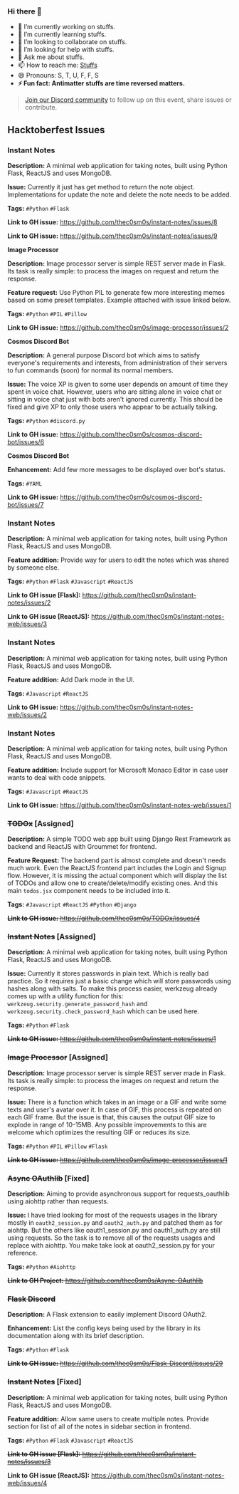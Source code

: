 ### Hi there 👋

- 🔭 I’m currently working on stuffs.
- 🌱 I’m currently learning stuffs.
- 👯 I’m looking to collaborate on stuffs.
- 🤔 I’m looking for help with stuffs.
- 💬 Ask me about stuffs.
- 📫 How to reach me: [Stuffs](https://discord.gg/7CrQEyP)
- 😄 Pronouns: S, T, U, F, F, S
- **⚡ Fun fact: Antimatter stuffs are time reversed matters.**


> [Join our Discord community](https://discord.gg/7CrQEyP) to follow up on this event, share issues or contribute.


## Hacktoberfest Issues

### __**Instant Notes**__

**Description:** A minimal web application for taking notes, built using Python Flask, ReactJS and uses MongoDB.

**Issue:** Currently it just has get method to return the note object. Implementations for update the note and delete the note needs to be added.

**Tags:** `#Python` `#Flask`

**Link to GH issue:** <https://github.com/thec0sm0s/instant-notes/issues/8>

**Link to GH issue:** <https://github.com/thec0sm0s/instant-notes/issues/9>

__**Image Processor**__

**Description:** Image processor server is simple REST server made in Flask. Its task is really simple: to process the images on request and return the response.

**Feature request:** Use Python PIL to generate few more interesting memes based on some preset templates. Example attached with issue linked below.

**Tags:** `#Python` `#PIL` `#Pillow`

**Link to GH issue:** <https://github.com/thec0sm0s/image-processor/issues/2>

__**Cosmos Discord Bot**__

**Description:** A general purpose Discord bot which aims to satisfy everyone's requirements and interests, from administration of their servers to fun commands (soon) for normal its normal members.

**Issue:** The voice XP is given to some user depends on amount of time they spent in voice chat. However, users who are sitting alone in voice chat or sitting in voice chat just with bots aren't ignored currently. This should be fixed and give XP to only those users who appear to be actually talking.

**Tags:** `#Python` `#discord.py`

**Link to GH issue:** <https://github.com/thec0sm0s/cosmos-discord-bot/issues/6>

__**Cosmos Discord Bot**__

**Enhancement:** Add few more messages to be displayed over bot's status.

**Tags:** `#YAML`

**Link to GH issue:** <https://github.com/thec0sm0s/cosmos-discord-bot/issues/7>

### __**Instant Notes**__

**Description:** A minimal web application for taking notes, built using Python Flask, ReactJS and uses MongoDB.

**Feature addition:** Provide way for users to edit the notes which was shared by someone else.

**Tags:** `#Python` `#Flask` `#Javascript` `#ReactJS`

**Link to GH issue [Flask]:** <https://github.com/thec0sm0s/instant-notes/issues/2>

**Link to GH issue [ReactJS]:** <https://github.com/thec0sm0s/instant-notes-web/issues/3>


### __**Instant Notes**__

**Description:** A minimal web application for taking notes, built using Python Flask, ReactJS and uses MongoDB.

**Feature addition:** Add Dark mode in the UI.

**Tags:** `#Javascript` `#ReactJS`

**Link to GH issue:** <https://github.com/thec0sm0s/instant-notes-web/issues/2>

### __**Instant Notes**__

**Description:** A minimal web application for taking notes, built using Python Flask, ReactJS and uses MongoDB.

**Feature addition:** Include support for Microsoft Monaco Editor in case user wants to deal with code snippets.

**Tags:** `#Javascript` `#ReactJS`

**Link to GH issue:** <https://github.com/thec0sm0s/instant-notes-web/issues/1>

### ~~__**TODOx**__~~ [Assigned]
**Description:** A simple TODO web app built using Django Rest Framework as backend and ReactJS with Groummet for frontend.

**Feature Request:** The backend part is almost complete and doesn't needs much work. Even the ReactJS frontend part includes the Login and Signup flow. However, it is missing the actual component which will display the list of TODOs and allow one to create/delete/modify existing ones. And this main `todos.jsx` component needs to be included into it.

**Tags:** `#Javascript` `#ReactJS` `#Python` `#Django`

~~**Link to GH issue:** <https://github.com/thec0sm0s/TODOx/issues/4>~~

### ~~__**Instant Notes**__~~ [Assigned]

**Description:** A minimal web application for taking notes, built using Python Flask, ReactJS and uses MongoDB.

**Issue:** Currently it stores passwords in plain text. Which is really bad practice. So it requires just a basic change which will store passwords using hashes along with salts. To make this process easier, werkzeug already comes up with a utility function for this: `werkzeug.security.generate_password_hash` and `werkzeug.security.check_password_hash` which can be used here.

**Tags:** `#Python` `#Flask`

~~**Link to GH issue:** <https://github.com/thec0sm0s/instant-notes/issues/1>~~

### ~~__**Image Processor**__~~ [Assigned]
**Description:** Image processor server is simple REST server made in Flask. Its task is really simple: to process the images on request and return the response.

**Issue:** There is a function which takes in an image or a GIF and write some texts and user's avatar over it. In case of GIF, this process is repeated on each GIF frame. But the issue is that, this causes the output GIF size to explode in range of 10-15MB. Any possible improvements to this are welcome which optimizes the resulting GIF or reduces its size.

**Tags:** `#Python` `#PIL` `#Pillow` `#Flask`

~~**Link to GH issue:** <https://github.com/thec0sm0s/image-processor/issues/1>~~

### ~~__**Async OAuthlib**__~~ [Fixed]

**Description:** Aiming to provide asynchronous support for requests_oauthlib using aiohttp rather than requests.

**Issue:** I have tried looking for most of the requests usages in the library mostly in `oauth2_session.py` and `oauth2_auth.py` and patched them as for aiohttp. But the others like oauth1_session.py and oauth1_auth.py are still using requests. So the task is to remove all of the requests usages and replace with aiohttp. You make take look at oauth2_session.py for your reference.

**Tags:** `#Python` `#Aiohttp`

~~**Link to GH Project:** <https://github.com/thec0sm0s/Async-OAuthlib>~~

### ~~__**Flask Discord**__~~

**Description:** A Flask extension to easily implement Discord OAuth2.

**Enhancement:** List the config keys being used by the library in its documentation along with its brief description.

**Tags:** `#Python` `#Flask`

~~**Link to GH issue:** <https://github.com/thec0sm0s/Flask-Discord/issues/29>~~

### ~~__**Instant Notes**__~~ [Fixed]

**Description:** A minimal web application for taking notes, built using Python Flask, ReactJS and uses MongoDB.

**Feature addition:** Allow same users to create multiple notes. Provide section for list of all of the notes in sidebar section in frontend.

**Tags:** `#Python` `#Flask` `#Javascript` `#ReactJS`

~~**Link to GH issue [Flask]:** <https://github.com/thec0sm0s/instant-notes/issues/3>~~

**Link to GH issue [ReactJS]:** <https://github.com/thec0sm0s/instant-notes-web/issues/4>
